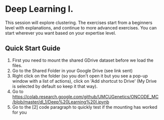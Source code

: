 # Deep Learning I.

This session will explore clustering. 
The exercises start from a beginners level with explanations, and continue to more advanced exercises. You can start wherever you want based on your expertise level. 


## Quick Start Guide

1. First you need to mount the shared GDrive dataset before we load the files.
2. Go to the Shared Folder in your Google Drive (see link sent)
3. Right click on the folder (so you don't open it but you see a pop-up window with a list of actions), click on 'Add shortcut to Drive' (My Drive is selected by default so keep it that way).
4. Go to https://colab.research.google.com/github/UMCUGenetics/ONCODE_MC/blob/master/dl_1/Deep%20Learning%20I.ipynb
5. Go to the [2] code paragraph to quickly test if the mounting has worked for you
